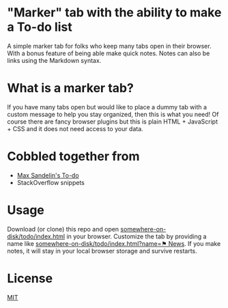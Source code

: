 # "Marker" tab with the ability to make a To-do list
A simple marker tab for folks who keep many tabs open in their browser. With a bonus feature of being able make quick notes. Notes can also be links using the Markdown syntax.

# What is a marker tab?
If you have many tabs open but would like to place a dummy tab with a custom message to help you stay organized, then this is what you need! Of course there are fancy browser plugins but this is plain HTML + JavaScript + CSS and it does not need access to your data.

# Cobbled together from
 * [Max Sandelin's To-do](https://github.com/themaxsandelin/todo)
 * StackOverflow snippets

# Usage
Download (or clone) this repo and open [somewhere-on-disk/todo/index.html](somewhere-on-disk/todo/index.html) in your browser. Customize the tab by providing a name like [somewhere-on-disk/todo/index.html?name=⚑ News](somewhere-on-disk/todo/index.html?name=⚑&nbsp;News). If you make notes, it will stay in your local browser storage and survive restarts.

# License
[MIT](LICENSE.md)
